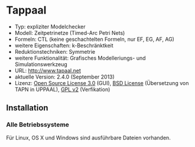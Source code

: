 # Tappaal

- Typ: expliziter Modelchecker
- Modell: Zeitpetrinetze (Timed-Arc Petri Nets)
- Formeln: CTL (keine geschachtelten Formeln, nur EF, EG, AF, AG)
- weitere Eigenschaften: k-Beschränktkeit
- Reduktionstechniken: Symmetrie
- weitere Funktionalität: Grafisches Modelleriungs- und Simulationswerkzeug
- URL: http://www.tapaal.net
- aktuelle Version: 2.4.0 (September 2013)
- Lizenz: [Open Source License 3.0](http://www.opensource.org/licenses/osl-3.0.php) (GUI), [BSD License](http://www.opensource.org/licenses/bsd-license.php) (Übersetzung von TAPN in UPPAAL), [GPL v2](http://www.gnu.org/licenses/gpl-2.0.txt) (Verfikation)

## Installation

### Alle Betriebssysteme

Für Linux, OS X und Windows sind ausführbare Dateien vorhanden.
